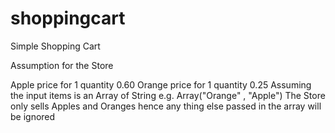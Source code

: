 # shoppingcart
Simple Shopping Cart

Assumption for the Store

Apple price for 1 quantity 0.60
Orange price for 1 quantity 0.25
Assuming the input items is an Array of String   e.g.  Array("Orange" , "Apple")
The Store only sells Apples and Oranges hence any thing else passed in the array will be ignored
